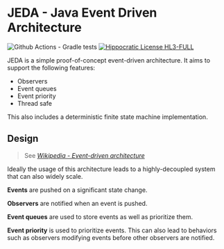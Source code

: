 # JEDA - Java Event Driven Architecture

![Github Actions - Gradle tests](https://github.com/patthomasrick/Java-Event-Driven-Arch/actions/workflows/gradle_test.yaml/badge.svg) [![Hippocratic License HL3-FULL](https://img.shields.io/static/v1?label=Hippocratic%20License&message=HL3-FULL&labelColor=5e2751&color=bc8c3d)](https://firstdonoharm.dev/version/3/0/full.html)

JEDA is a simple proof-of-concept event-driven architecture. It aims to support
the following features:

- Observers
- Event queues
- Event priority
- Thread safe

This also includes a deterministic finite state machine implementation.

## Design

> See _[Wikipedia - Event-driven architecture](https://en.wikipedia.org/wiki/Event-driven_architecture)_

Ideally the usage of this architecture leads to a highly-decoupled system that can also widely scale.

**Events** are pushed on a significant state change.

**Observers** are notified when an event is pushed.

**Event queues** are used to store events as well as prioritize them.

**Event priority** is used to prioritize events. This can also lead to behaviors such as observers modifying events before other observers are notified.
